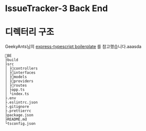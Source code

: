 # IssueTracker-3 Back End

# 디렉터리 구조
GeekyAnts님의 [express-typescript boilerplate](https://github.com/GeekyAnts/express-typescript) 를 참고했습니다.aaasda
```
📂BE
├build
├src
│ ├📂controllers
│ ├📂interfaces
│ ├📂models
│ ├📂providers
│ ├📂routes
│ ├app.ts
│ └index.ts
├.env
├.eslintrc.json
├.gitignore
├.prettierrc
├package.json
├README.md
└tsconfig.json
```
